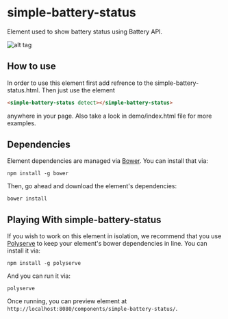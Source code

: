 # simple-battery-status

Element used to show battery status using Battery API.

![alt tag](https://raw.githubusercontent.com/nemanja-popovic/simple-battery-component/master/battery100%25.PNG)

## How to use

In order to use this element first add refrence to the simple-battery-status.html. Then just use the element

```html
<simple-battery-status detect></simple-battery-status>
```

anywhere in your page. Also take a look in demo/index.html file for more examples.

## Dependencies

Element dependencies are managed via [Bower](http://bower.io/). You can
install that via:

    npm install -g bower

Then, go ahead and download the element's dependencies:

    bower install

## Playing With simple-battery-status

If you wish to work on this element in isolation, we recommend that you use
[Polyserve](https://github.com/PolymerLabs/polyserve) to keep your element's
bower dependencies in line. You can install it via:

    npm install -g polyserve

And you can run it via:

    polyserve

Once running, you can preview element at
`http://localhost:8080/components/simple-battery-status/`.
